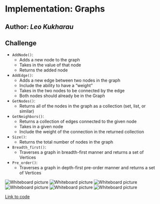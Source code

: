 # Implementation: Graphs

## Author: _Leo Kukharau_

## Challenge

- `AddNode()`:
    - Adds a new node to the graph
    - Takes in the value of that node
    - Returns the added node
- `AddEdge()`:
    - Adds a new edge between two nodes in the graph
    - Include the ability to have a “weight”
    - Takes in the two nodes to be connected by the edge
    - Both nodes should already be in the Graph
- `GetNodes()`:
    - Returns all of the nodes in the graph as a collection (set, list, or similar)
- `GetNeighbors()`:
    - Returns a collection of edges connected to the given node
    - Takes in a given node
    - Include the weight of the connection in the returned collection
- `Size()`:
    - Returns the total number of nodes in the graph
- `Breadth_first()`:
    - Traverses a graph in breadth-first manner and returns a set of Vertices
- `Pre_order()`:
    - Traverses a graph in depth-first pre-order manner and returns a set of Vertices

![Whiteboard picture](../../assets/graph_breadth_first.png)
![Whiteboard picture](../../assets/pre_order/1.jpg)
![Whiteboard picture](../../assets/pre_order/2.jpg)
![Whiteboard picture](../../assets/pre_order/3.jpg)
![Whiteboard picture](../../assets/pre_order/4.jpg)
![Whiteboard picture](../../assets/pre_order/5.jpg)


<a href="./graph.py">Link to code</a>
